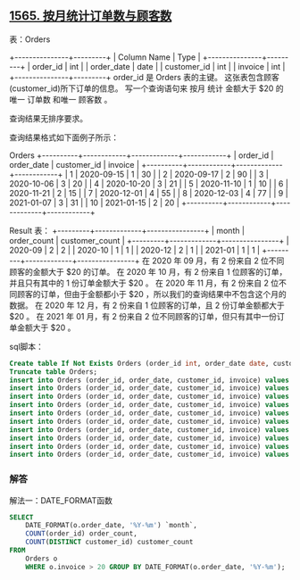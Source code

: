 ## [1565. 按月统计订单数与顾客数](https://leetcode-cn.com/problems/unique-orders-and-customers-per-month/)

表：Orders

+---------------+---------+
| Column Name   | Type    |
+---------------+---------+
| order_id      | int     |
| order_date    | date    |
| customer_id   | int     |
| invoice       | int     |
+---------------+---------+
order_id 是 Orders 表的主键。
这张表包含顾客(customer_id)所下订单的信息。
写一个查询语句来 按月 统计 金额大于 $20 的唯一 订单数 和唯一 顾客数 。

查询结果无排序要求。

查询结果格式如下面例子所示：

Orders
+----------+------------+-------------+------------+
| order_id | order_date | customer_id | invoice    |
+----------+------------+-------------+------------+
| 1        | 2020-09-15 | 1           | 30         |
| 2        | 2020-09-17 | 2           | 90         |
| 3        | 2020-10-06 | 3           | 20         |
| 4        | 2020-10-20 | 3           | 21         |
| 5        | 2020-11-10 | 1           | 10         |
| 6        | 2020-11-21 | 2           | 15         |
| 7        | 2020-12-01 | 4           | 55         |
| 8        | 2020-12-03 | 4           | 77         |
| 9        | 2021-01-07 | 3           | 31         |
| 10       | 2021-01-15 | 2           | 20         |
+----------+------------+-------------+------------+

Result 表：
+---------+-------------+----------------+
| month   | order_count | customer_count |
+---------+-------------+----------------+
| 2020-09 | 2           | 2              |
| 2020-10 | 1           | 1              |
| 2020-12 | 2           | 1              |
| 2021-01 | 1           | 1              |
+---------+-------------+----------------+
在 2020 年 09 月，有 2 份来自 2 位不同顾客的金额大于 $20 的订单。
在 2020 年 10 月，有 2 份来自 1 位顾客的订单，并且只有其中的 1 份订单金额大于 $20 。
在 2020 年 11 月，有 2 份来自 2 位不同顾客的订单，但由于金额都小于 $20 ，所以我们的查询结果中不包含这个月的数据。
在 2020 年 12 月，有 2 份来自 1 位顾客的订单，且 2 份订单金额都大于 $20 。
在 2021 年 01 月，有 2 份来自 2 位不同顾客的订单，但只有其中一份订单金额大于 $20 。

sql脚本：

```sql
Create table If Not Exists Orders (order_id int, order_date date, customer_id int, invoice int);
Truncate table Orders;
insert into Orders (order_id, order_date, customer_id, invoice) values (1, '2020-09-15', 1, 30);
insert into Orders (order_id, order_date, customer_id, invoice) values (2, '2020-09-17', 2, 90);
insert into Orders (order_id, order_date, customer_id, invoice) values (3, '2020-10-06', 3, 20);
insert into Orders (order_id, order_date, customer_id, invoice) values (4, '2020-10-20', 3, 21);
insert into Orders (order_id, order_date, customer_id, invoice) values (5, '2020-11-10', 1, 10);
insert into Orders (order_id, order_date, customer_id, invoice) values (6, '2020-11-21', 2, 15);
insert into Orders (order_id, order_date, customer_id, invoice) values (7, '2020-12-01', 4, 55);
insert into Orders (order_id, order_date, customer_id, invoice) values (8, '2020-12-03', 4, 77);
insert into Orders (order_id, order_date, customer_id, invoice) values (9, '2021-01-07', 3, 31);
insert into Orders (order_id, order_date, customer_id, invoice) values (10, '2021-01-15', 2, 20);
```

### 解答

解法一：DATE_FORMAT函数

```sql
SELECT
	DATE_FORMAT(o.order_date, '%Y-%m') `month`,
	COUNT(order_id) order_count,
	COUNT(DISTINCT customer_id) customer_count
FROM
	Orders o
	WHERE o.invoice > 20 GROUP BY DATE_FORMAT(o.order_date, '%Y-%m');
```

